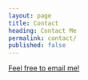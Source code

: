 ```yaml
---
layout: page
title: Contact
heading: Contact Me
permalink: contact/
published: false
---
```


<a href="mailto:samfeng279@gmail.com">Feel free to email me!</a>

